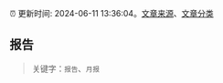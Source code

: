 :alarm_clock: 更新时间: 2024-06-11 13:36:04。[文章来源](/README.md)、[文章分类](/TAGS.md)

## 报告


> 关键字：`报告`、`月报`



